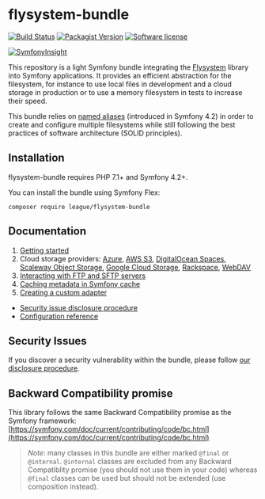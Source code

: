 # flysystem-bundle

[![Build Status](https://travis-ci.org/thephpleague/flysystem-bundle.svg?branch=master)](https://travis-ci.org/thephpleague/flysystem-bundle)
[![Packagist Version](https://img.shields.io/packagist/v/league/flysystem-bundle.svg?style=flat-square)](https://packagist.org/packages/league/flysystem-bundle)
[![Software license](https://img.shields.io/github/license/thephpleague/flysystem-bundle.svg?style=flat-square)](https://github.com/thephpleague/flysystem-bundle/blob/master/LICENSE)

[![SymfonyInsight](https://insight.symfony.com/projects/525fdfa3-d482-4218-b4b9-3c2efc305fac/big.svg)](https://insight.symfony.com/projects/525fdfa3-d482-4218-b4b9-3c2efc305fac)

This repository is a light Symfony bundle integrating the [Flysystem](https://flysystem.thephpleague.com)
library into Symfony applications. It provides an efficient abstraction for the filesystem,
for instance to use local files in development and a cloud storage in production or to use a memory
filesystem in tests to increase their speed.

This bundle relies on 
[named aliases](https://symfony.com/doc/current/service_container/autowiring.html#dealing-with-multiple-implementations-of-the-same-type) 
(introduced in Symfony 4.2) in order to create and configure multiple filesystems while still 
following the best practices of software architecture (SOLID principles). 

## Installation

flysystem-bundle requires PHP 7.1+ and Symfony 4.2+.

You can install the bundle using Symfony Flex:

```
composer require league/flysystem-bundle
```

## Documentation

1. [Getting started](https://github.com/thephpleague/flysystem-bundle/blob/master/docs/1-getting-started.md)
2. Cloud storage providers:
   [Azure](https://github.com/thephpleague/flysystem-bundle/blob/master/docs/2-cloud-storage-providers.md#azure),
   [AWS S3](https://github.com/thephpleague/flysystem-bundle/blob/master/docs/2-cloud-storage-providers.md#aws-s3),
   [DigitalOcean Spaces](https://github.com/thephpleague/flysystem-bundle/blob/master/docs/2-cloud-storage-providers.md#digitalocean-spaces),
   [Scaleway Object Storage](https://github.com/thephpleague/flysystem-bundle/blob/master/docs/2-cloud-storage-providers.md#scaleway-object-storage),
   [Google Cloud Storage](https://github.com/thephpleague/flysystem-bundle/blob/master/docs/2-cloud-storage-providers.md#google-cloud-storage),
   [Rackspace](https://github.com/thephpleague/flysystem-bundle/blob/master/docs/2-cloud-storage-providers.md#rackspace),
   [WebDAV](https://github.com/thephpleague/flysystem-bundle/blob/master/docs/2-cloud-storage-providers.md#webdav)
3. [Interacting with FTP and SFTP servers](https://github.com/thephpleague/flysystem-bundle/blob/master/docs/3-interacting-with-ftp-and-sftp-servers.md)
4. [Caching metadata in Symfony cache](https://github.com/thephpleague/flysystem-bundle/blob/master/docs/4-caching-metadata-in-symfony-cache.md)
5. [Creating a custom adapter](https://github.com/thephpleague/flysystem-bundle/blob/master/docs/5-creating-a-custom-adapter.md)

* [Security issue disclosure procedure](https://github.com/thephpleague/flysystem-bundle/blob/master/docs/A-security-disclosure-procedure.md)
* [Configuration reference](https://github.com/thephpleague/flysystem-bundle/blob/master/docs/B-configuration-reference.md)

## Security Issues

If you discover a security vulnerability within the bundle, please follow
[our disclosure procedure](https://github.com/thephpleague/flysystem-bundle/blob/master/docs/A-security-disclosure-procedure.md).

## Backward Compatibility promise

This library follows the same Backward Compatibility promise as the Symfony framework:
[https://symfony.com/doc/current/contributing/code/bc.html](https://symfony.com/doc/current/contributing/code/bc.html)

> *Note*: many classes in this bundle are either marked `@final` or `@internal`.
> `@internal` classes are excluded from any Backward Compatiblity promise (you should not use them in your code)
> whereas `@final` classes can be used but should not be extended (use composition instead).
